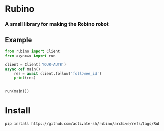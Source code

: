 # Rubino
### A small library for making the Robino robot 


## Example
```python
from rubino import Client
from asyncio import run

client = Client('YOUR-AUTH')
async def main():
    res = await client.follow('followee_id')
    print(res)


run(main())
```


# Install
```bash
pip install https://github.com/activate-sh/rubino/archive/refs/tags/Rubino-v1.3.zip
```
